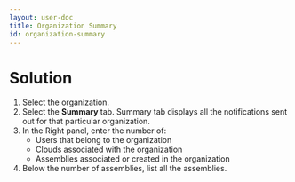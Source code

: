```yaml
---
layout: user-doc
title: Organization Summary
id: organization-summary
---
```


# Solution


1. Select the organization.
2. Select the **Summary** tab.
    Summary tab displays all the notifications sent out for that particular organization.
3. In the Right panel, enter the number of:
    * Users that belong to the organization
    * Clouds associated with the organization
    * Assemblies associated or created in the organization
4. Below the number of assemblies, list all the assemblies.

